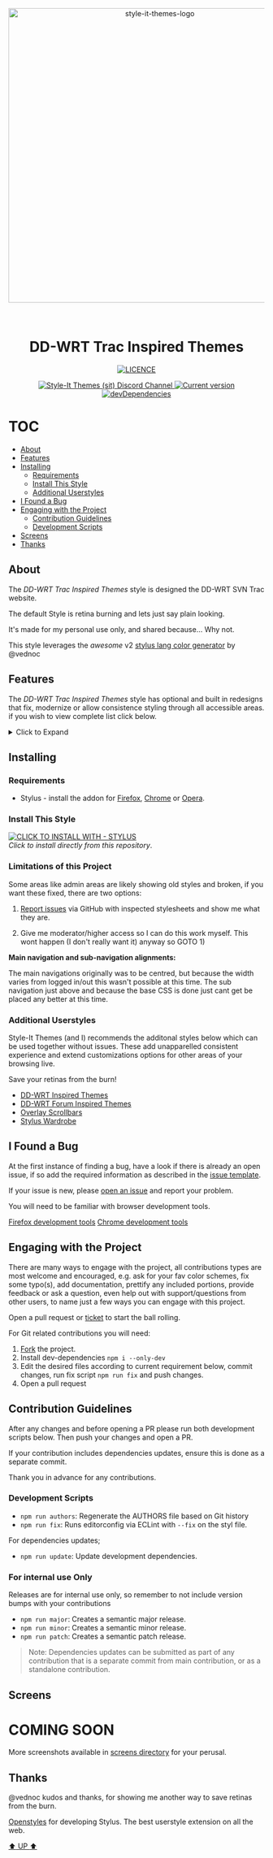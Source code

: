 <p align="center">
  <img alt="style-it-themes-logo" src="https://raw.githack.com/style-it-themes/style-it-themes-logos/master/style-it-themes-logo-full.svg" width="580">
</p>
<br>
<h1 align="center"><strong>DD-WRT Trac Inspired Themes</strong></h1>
<p align="center">
  <a href="./LICENSE">
    <img src="https://img.shields.io/badge/License-MIT-blue.svg?longCache=true&style=for-the-badge" alt="LICENCE">
  </a>
</p>
<p align="center">
  <a href="https://discord.gg/EpdGSfH">
    <img src="https://img.shields.io/badge/style--it--themes-discord%20channel-blue.svg?style=for-the-badge" alt="Style-It Themes (sit) Discord Channel">
  </a>
  <a href="https://github.com/style-it-themes/dd-wrt-trac-inspired-themes/releases">
    <img src="https://img.shields.io/github/tag/style-it-themes/dd-wrt-trac-inspired-themes.svg?label=Current%20Version&style=for-the-badge" alt="Current version">
  </a>
  <a href="https://david-dm.org/Style-it-Themes/dd-wrt-trac-inspired-themes?type=dev">
    <img src="https://img.shields.io/david/dev/style-it-themes/dd-wrt-trac-inspired-themes.svg?label=devDependencies&style=for-the-badge" alt="devDependencies">
  </a>
</p>

# TOC
  * [About](#about)
  * [Features](#features)
  * [Installing](#installing)
    * [Requirements](#requirements)
    * [Install This Style](#install-this-style)
    * [Additional Userstyles](#additional-userstyles)
  * [I Found a Bug](#i-found-a-bug)
  * [Engaging with the Project](#engaging-with-the-project)
    * [Contribution Guidelines](#contribution-guidelines)
    * [Development Scripts](#development-scripts)
  * [Screens](#screens)
  * [Thanks](#thanks)

## About

The *DD-WRT Trac Inspired Themes* style is designed the DD-WRT SVN Trac website.

The default Style is retina burning and lets just say plain looking.

It's made for my personal use only, and shared because... Why not.

This style leverages the _awesome_ v2 [stylus lang color generator](https://github.com/vednoc/stylus-color-generator) by @vednoc

## Features

The *DD-WRT Trac Inspired Themes* style has optional and built in redesigns that fix,
modernize or allow consistence styling through all accessible areas.
if you wish to view complete list click below.

<details>
  <summary>Click to Expand</summary>
 
 ### Preset styles

 * Custom colors (within reason and sane choices users can make up own color schemes)
 * Dracula
 * Duo Cocoa
 * Material
 * Material Darker
 * Solarized Dark
 * Twilight
 * The Matrix
 * Ubuntu

 ### Color Adjustments

 * Optionally darken/lighten to some extent the background, foreground and accent colors. 

 ### Redesigned Inputs

 * Redesigned input styling for checkboxes, radio, dropdown and other interactable elements.
 
 You can optionally choose the checkbox size, however not all sizes will look or align well.

 ### Icon Replacements
  
  The code change, issue new/close icons have been replaced with a better Unicode CSS counterparts
 
</details> 

## Installing

### Requirements

* Stylus - install the addon for [Firefox](https://addons.mozilla.org/en-US/firefox/addon/styl-us/), [Chrome](https://chrome.google.com/webstore/detail/stylus/clngdbkpkpeebahjckkjfobafhncgmne) or [Opera](https://addons.opera.com/en-gb/extensions/details/stylus/).

### Install This Style

[![CLICK TO INSTALL WITH - STYLUS](https://img.shields.io/badge/Install_directly_with-Stylus-21d1d0.svg?longCache=true&style=for-the-badge)](https://github.com/style-it-themes/dd-wrt-inspired-themes/raw/main/dd-wrt-inspired-themes.user.styl)  
*Click to install directly from this repository*.

### Limitations of this Project

 Some areas like admin areas are likely showing old styles and broken,
 if you want these fixed, there are two options:
 
 1) [Report issues](#i-found-a-bug) via GitHub with inspected stylesheets and show me what they are. 
 
 2) Give me moderator/higher access so I can do this work myself. This wont happen (I don't really want it) anyway so GOTO 1)
 
 **Main navigation and sub-navigation alignments:**
 
 The main navigations originally was to be centred, but because the width varies from logged in/out this wasn't possible at this time.
 The sub navigation just above and because the base CSS is done just cant get be placed any better at this time.

### Additional Userstyles

  Style-It Themes (and I) recommends the additonal styles below which can be used together without issues.
  These add unapparelled consistent experience and extend customizations options for other areas of your browsing live.
  
  Save your retinas from the burn!

* [DD-WRT Inspired Themes](https://github.com/style-it-themes/dd-wrt-inspired-themes)
* [DD-WRT Forum Inspired Themes](https://github.com/style-it-themes/dd-wrt-forum-inspired-themes)
* [Overlay Scrollbars](https://github.com/StylishThemes/Overlay-Scrollbars)
* [Stylus Wardrobe](https://github.com/style-it-themes/stylus-wardrobe)

## I Found a Bug

At the first instance of finding a bug, have a look if there is already an open issue, if so add the required information as described in the [issue template](.github/ISSUE_TEMPLATE.md).

If your issue is new, please [open an issue](https://github.com/style-it-themes/dd-wrt-trac-inspired-themes/issues/new/choose) and report your problem.

You will need to be familiar with browser development tools.

[Firefox development tools](https://developer.mozilla.org/en-US/docs/Tools)
[Chrome development tools](https://developers.google.com/web/tools/chrome-devtools)

## Engaging with the Project

There are many ways to engage with the project, all contributions types are most welcome and encouraged, e.g. ask for your fav color schemes, fix some typo(s), add documentation, prettify any included portions, provide feedback or ask a question, even help out with support/questions from other users, to name just a few ways you can engage with this project.

Open a pull request or [ticket](https://github.com/style-it-themes/dd-wrt-trac-inspired-themes/issues/new/choose) to start the ball rolling.

For Git related contributions you will need:

1. [Fork](https://github.com/style-it-themes/dd-wrt-trac-inspired-themes/fork) the project.
2. Install dev-dependencies `npm i --only-dev`
3. Edit the desired files according to current requirement below, commit changes, run fix script `npm run fix` and push changes.
4. Open a pull request

## Contribution Guidelines

After any changes and before opening a PR please run both development scripts below.
Then push your changes and open a PR.

If your contribution includes dependencies updates, ensure this is done as a separate commit.

Thank you in advance for any contributions.

### Development Scripts

* `npm run authors`: Regenerate the AUTHORS file based on Git history
* `npm run fix`: Runs editorconfig via ECLint with `--fix` on the styl file.

For dependencies updates;

* `npm run update`: Update development dependencies.

### For internal use Only

Releases are for internal use only, so remember to not include version bumps with your contributions 

* `npm run major`: Creates a semantic major release.
* `npm run minor`: Creates a semantic minor release.
* `npm run patch`: Creates a semantic patch release.

> Note: Dependencies updates can be submitted as part of any contribution that is a separate commit
>       from main contribution, or as a standalone contribution.

## Screens

# COMING SOON

More screenshots available in [screens directory](/screens) for your perusal.

## Thanks

@vednoc kudos and thanks, for showing me another way to save retinas from the burn.

[Openstyles](https://github.com/openstyles/stylus) for developing Stylus. The best userstyle extension on all the web.

[:arrow_up: UP :arrow_up:](#readme)
